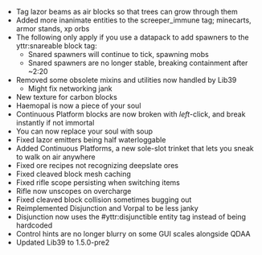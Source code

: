 * Tag lazor beams as air blocks so that trees can grow through them
* Added more inanimate entities to the screeper_immune tag; minecarts, armor stands, xp orbs
* The following only apply if you use a datapack to add spawners to the yttr:snareable block tag:
	* Snared spawners will continue to tick, spawning mobs
	* Snared spawners are no longer stable, breaking containment after ~2:20
* Removed some obsolete mixins and utilities now handled by Lib39
	* Might fix networking jank
* New texture for carbon blocks
* Haemopal is now a piece of your soul
* Continuous Platform blocks are now broken with *left*-click, and break instantly if not immortal
* You can now replace your soul with soup
* Fixed lazor emitters being half waterloggable
* Added Continuous Platforms, a new sole-slot trinket that lets you sneak to walk on air anywhere
* Fixed ore recipes not recognizing deepslate ores
* Fixed cleaved block mesh caching
* Fixed rifle scope persisting when switching items
* Rifle now unscopes on overcharge
* Fixed cleaved block collision sometimes bugging out
* Reimplemented Disjunction and Vorpal to be less janky
* Disjunction now uses the #yttr:disjunctible entity tag instead of being hardcoded
* Control hints are no longer blurry on some GUI scales alongside QDAA
* Updated Lib39 to 1.5.0-pre2
